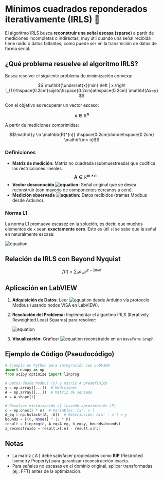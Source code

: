 # Mínimos cuadrados reponderados iterativamente (IRLS) :black_square_button:

El algoritmo IRLS busca **reconstruir una señal escasa (sparse)** a partir de mediciones incompletas o indirectas, muy útil cuando una señal recibida tiene ruido o datos faltantes, como puede ser en la transmición de datos de forma serial.

## ¿Qué problema resuelve el algoritmo IRLS?

Busca resolver el siguiente problema de minimización convexa:

$$ \mathbf{\underset{x}{min} \left | x \right |_{1}}\hspace{0.2cm}sujeto\hspace{0.2cm}a\hspace{0.2cm} \mathbf{Ax=y} $$

Con el objetivo es recuperar un vector escaso:

$$\mathbf{x \in \mathbb{R}^{n}}$$

A partir de mediciones comprimidas:

$$\mathbf{y \in \mathbb{R}^{n}} \hspace{0.2cm}donde\hspace{0.2cm} \mathbf{m< n}$$

### Definiciones

- **Matriz de medición:** Matriz no cuadrada (submuestreada) que codifica las restricciones lineales.
   $$\mathbf{A \in \mathbb{R}^{m \times n}}$$
- **Vector desconocido ![equation](https://latex.codecogs.com/svg.image?x%20\in%20\mathbb{R}^n):** Señal original que se desea reconstruir (con mayoría de componentes cercanos a cero).
- **Medición observada ![equation](https://latex.codecogs.com/svg.image?y%20\in%20\mathbb{R}^m):** Datos recibidos (tramas Modbus desde Arduino).

### Norma L1

La norma L1 promueve escasez en la solución, es decir, que muchos elementos de `x` sean **exactamente cero**. Esto es útil si se sabe que la señal en naturalmente escasa:

![equation](https://latex.codecogs.com/svg.image?\|%20x%20\|_1%20=%20\sum_{i=1}^n%20|x_i|)

## Relación de IRLS con Beyond Nyquist

$$ f(t) = \sum_{a} a_{w} e^{e-2 \pi \omega t} $$

## Aplicación en LabVIEW

1. **Adquisición de Datos:** Leer ![equation](https://latex.codecogs.com/svg.image?y) desde Arduino vía protocolo Modbus (usando nodos VISA en LabVIEW).  
2. **Resolución del Problema:** Implementar el algoritmo IRLS (Iteratively Reweighted Least Squares) para resolver:

   ![equation](https://latex.codecogs.com/svg.image?x^*%20=%20\arg\min_{x}%20\|%20x%20\|_1%20\quad%20\text{s.t.}%20\quad%20Ax%20=%20y)

3. **Visualización:** Graficar ![equation](https://latex.codecogs.com/svg.image?x^*) reconstruido en un `Waveform Graph`.

## Ejemplo de Código (Pseudocódigo)

```python
# Ejemplo en Python para integración con LabVIEW
import numpy as np
from scipy.optimize import linprog

# Datos desde Modbus (y) y matriz A predefinida
y = np.array([...])  # Mediciones
A = np.array([...])  # Matriz de sensado
n = A.shape[1]

# Resolver minimización L1 (usando aproximación LP)
c = np.ones(2 * n)  # Variables: [x⁺, x⁻]
A_eq = np.hstack([A, -A])  # Restricción: A(x⁺ - x⁻) = y
bounds = [(0, None)] * (2 * n)
result = linprog(c, A_eq=A_eq, b_eq=y, bounds=bounds)
x_reconstruido = result.x[:n] - result.x[n:]
```

## Notas

- La matriz \( A \) debe satisfacer propiedades como **RIP** (Restricted Isometry Property) para garantizar reconstrucción exacta.  
- Para señales no escasas en el dominio original, aplicar transformadas (ej.: FFT) antes de la optimización.
